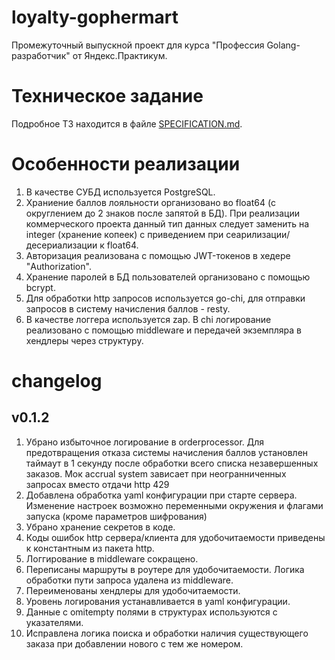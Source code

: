 # loyalty-gophermart

Промежуточный выпускной проект для курса "Профессия Golang-разработчик" от Яндекс.Практикум. 

# Техническое задание

Подробное ТЗ находится в файле [SPECIFICATION.md](doc/SPECIFICATION.md).

# Особенности реализации

1. В качестве СУБД используется PostgreSQL.
2. Храниение баллов лояльности организовано во float64 (c округлением до 2 знаков после запятой в БД). При реализации коммерческого проекта данный тип данных следует заменить на integer (хранение копеек) с приведением при сеарилизации/десериализации к float64.
3. Авторизация реализована с помощью JWT-токенов в хедере "Authorization".
4. Хранение паролей в БД пользователей организовано с помощью bcrypt.
5. Для обработки http запросов используется go-chi, для отправки запросов в систему начисления баллов - resty.
6. В качестве логгера используется zap. В chi логирование реализовано с помощью middleware и передачей экземпляра в хендлеры через структуру.

# changelog

## v0.1.2

1. Убрано избыточное логирование в orderprocessor. Для предотвращения отказа системы начисления баллов установлен таймаут в 1 секунду после обработки всего списка незавершенных заказов. Мок accrual system зависает при неогранниченных запросах вместо отдачи http 429
2. Добавлена обработка yaml конфигурации при старте сервера. Изменение настроек возможно переменными окружения и флагами запуска (кроме параметров шифрования)
3. Убрано хранение секретов в коде.
4. Коды ошибок http сервера/клиента для удобочитаемости приведены к константным из пакета http.
5. Логгирование в middleware сокращено.
6. Переписаны маршруты в роутере для удобочитаемости. Логика обработки пути запроса удалена из middleware.
7. Переименованы хендлеры для удобочитаемости.
8. Уровень логирования устанавливается в yaml конфигурации.
9. Данные с omitempty полями в структурах используются с указателями.
10. Исправлена логика поиска и обработки наличия существующего заказа при добавлении нового с тем же номером.
